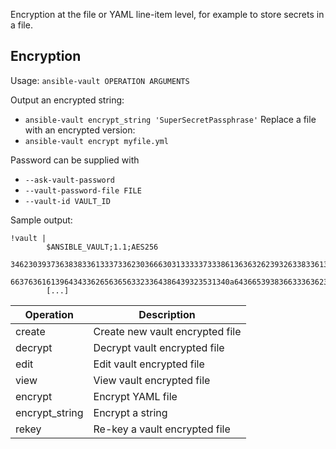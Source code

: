Encryption at the file or YAML line-item level, for example to store secrets in a file.

## Encryption

Usage: `ansible-vault OPERATION ARGUMENTS`

Output an encrypted string:
- `ansible-vault encrypt_string 'SuperSecretPassphrase'`
Replace a file with an encrypted version:
- `ansible-vault encrypt myfile.yml`

Password can be supplied with
- `--ask-vault-password`
- `--vault-password-file FILE`
- `--vault-id VAULT_ID`

Sample output:
```
!vault |
        $ANSIBLE_VAULT;1.1;AES256
        34623039373638383361333733623036663031333337333861363632623932633833613736386266
        6637636161396434336265636563323364386439323531340a643665393836633363623963353565
        [...]
```

| Operation      | Description                     |
| -------------- | ------------------------------- |
| create         | Create new vault encrypted file |
| decrypt        | Decrypt vault encrypted file    |
| edit           | Edit vault encrypted file       |
| view           | View vault encrypted file       |
| encrypt        | Encrypt YAML file               |
| encrypt_string | Encrypt a string                |
| rekey          | Re-key a vault encrypted file   |

